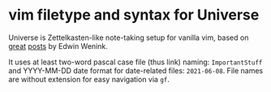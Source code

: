 # vim filetype and syntax for Universe

Universe is Zettelkasten-like note-taking setup for vanilla vim, based on
[great](https://www.edwinwenink.xyz/posts/42-vim_notetaking/)
[posts](https://www.edwinwenink.xyz/posts/43-notes_tagging/)
by Edwin Wenink.

It uses at least two-word pascal case file (thus link) naming: `ImportantStuff`
and YYYY-MM-DD date format for date-related files: `2021-06-08`. File names are
without extension for easy navigation via `gf`.

